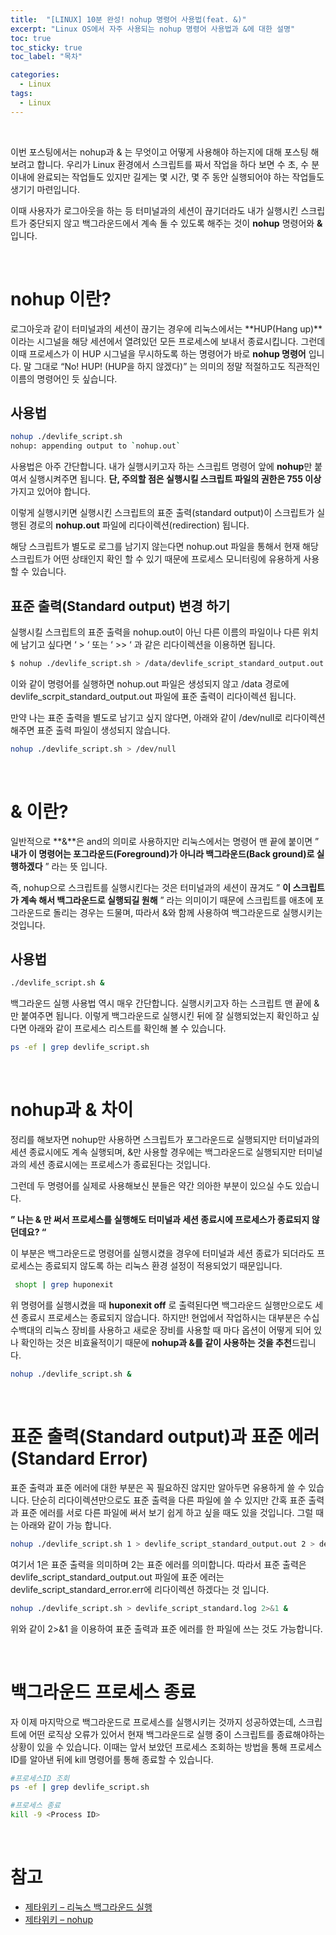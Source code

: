 ```yaml
---
title:  "[LINUX] 10분 완성! nohup 명령어 사용법(feat. &)"
excerpt: "Linux OS에서 자주 사용되는 nohup 명령어 사용법과 &에 대한 설명"
toc: true
toc_sticky: true
toc_label: "목차"

categories:
  - Linux
tags:
  - Linux
---
```


<p>&nbsp;</p>
이번 포스팅에서는 nohup과 & 는 무엇이고 어떻게 사용해야 하는지에 대해 포스팅 해보려고 합니다. 우리가 Linux 환경에서 스크립트를 짜서 작업을 하다 보면 수 초, 수 분 이내에 완료되는 작업들도 있지만 길게는 몇 시간, 몇 주 동안 실행되어야 하는 작업들도 생기기 마련입니다.    

이때 사용자가 로그아웃을 하는 등 터미널과의 세션이 끊기더라도 내가 실행시킨 스크립트가 중단되지 않고 백그라운드에서 계속 돌 수 있도록 해주는 것이 **nohup** 명령어와 **&** 입니다.  


<p>&nbsp;</p>

# nohup 이란?

로그아웃과 같이 터미널과의 세션이 끊기는 경우에 리눅스에서는 **HUP(Hang up)**이라는 시그널을 해당 세션에서 열려있던 모든 프로세스에 보내서 종료시킵니다. 그런데 이때 프로세스가 이 HUP 시그널을 무시하도록 하는 명령어가 바로 **nohup 명령어** 입니다. 말 그대로 “No! HUP! (HUP을 하지 않겠다)” 는 의미의 정말 적절하고도 직관적인 이름의 명령어인 듯 싶습니다.  



## 사용법

```bash
nohup ./devlife_script.sh
nohup: appending output to `nohup.out`
```

사용법은 아주 간단합니다. 내가 실행시키고자 하는 스크립트 명령어 앞에 **nohup**만 붙여서 실행시켜주면 됩니다. **단, 주의할 점은 실행시킬 스크립트 파일의 권한은 755 이상** 가지고 있어야 합니다.    

이렇게 실행시키면 실행시킨 스크립트의 표준 출력(standard output)이 스크립트가 실행된 경로의 **nohup.out** 파일에 리다이렉션(redirection) 됩니다.    

해당 스크립트가 별도로 로그를 남기지 않는다면 nohup.out 파일을 통해서 현재 해당 스크립트가 어떤 상태인지 확인 할 수 있기 때문에 프로세스 모니터링에 유용하게 사용할 수 있습니다.  



## 표준 출력(Standard output) 변경 하기

실행시킬 스크립트의 표준 출력을 nohup.out이 아닌 다른 이름의 파일이나 다른 위치에 남기고 싶다면 ‘ > ‘ 또는 ‘ >> ‘ 과 같은 리다이렉션을 이용하면 됩니다.  

```bash
$ nohup ./devlife_script.sh > /data/devlife_script_standard_output.out
```

이와 같이 명령어를 실행하면 nohup.out 파일은 생성되지 않고 /data 경로에 devlife_scrpit_standard_output.out 파일에 표준 출력이 리다이렉션 됩니다.  

만약 나는 표준 출력을 별도로 남기고 싶지 않다면, 아래와 같이 /dev/null로 리다이렉션 해주면 표준 출력 파일이 생성되지 않습니다.

```bash
nohup ./devlife_script.sh > /dev/null
```

<p>&nbsp;</p>

# & 이란?

일반적으로 **&**은 and의 의미로 사용하지만 리눅스에서는 명령어 맨 끝에 붙이면 ” **내가 이 명령어는 포그라운드(Foreground)가 아니라 백그라운드(Back ground)로 실행하겠다** ” 라는 뜻 입니다. 

즉, nohup으로 스크립트를 실행시킨다는 것은 터미널과의 세션이 끊겨도 ” **이 스크립트가 계속 해서 백그라운드로 실행되길 원해** ” 라는 의미이기 때문에 스크립트를 애초에 포그라운드로 돌리는 경우는 드물며, 따라서 &와 함께 사용하여 백그라운드로 실행시키는 것입니다.



## 사용법

```bash
./devlife_script.sh &
```

백그라운드 실행 사용법 역시 매우 간단합니다. 실행시키고자 하는 스크립트 맨 끝에 & 만 붙여주면 됩니다. 이렇게 백그라운드로 실행시킨 뒤에 잘 실행되었는지 확인하고 싶다면 아래와 같이 프로세스 리스트를 확인해 볼 수 있습니다.  

```bash
ps -ef | grep devlife_script.sh
```

<p>&nbsp;</p>

# nohup과 & 차이

정리를 해보자면 nohup만 사용하면 스크립트가 포그라운드로 실행되지만 터미널과의 세션 종료시에도 계속 실행되며, &만 사용할 경우에는 백그라운드로 실행되지만 터미널과의 세션 종료시에는 프로세스가 종료된다는 것입니다.  

그런데 두 명령어를 실제로 사용해보신 분들은 약간 의아한 부분이 있으실 수도 있습니다.   



**” 나는 & 만 써서 프로세스를 실행해도 터미널과 세션 종료시에 프로세스가 종료되지 않던데요? “**  



이 부분은 백그라운드로 명령어를 실행시켰을 경우에 터미널과 세션 종료가 되더라도 프로세스는 종료되지 않도록 하는 리눅스 환경 설정이 적용되었기 때문입니다.   

```bash
 shopt | grep huponexit
```



위 명령어를 실행시켰을 때 **huponexit off** 로 출력된다면 백그라운드 실행만으로도 세션 종료시 프로세스는 종료되지 않습니다. 하지만! 현업에서 작업하시는 대부분은 수십 수백대의 리눅스 장비를 사용하고 새로운 장비를 사용할 때 마다 옵션이 어떻게 되어 있나 확인하는 것은 비효율적이기 때문에 **nohup과 &를 같이 사용하는 것을 추천**드립니다.  

```bash
nohup ./devlife_script.sh &
```

<p>&nbsp;</p>

# 표준 출력(Standard output)과 표준 에러(Standard Error)

표준 출력과 표준 에러에 대한 부분은 꼭 필요하진 않지만 알아두면 유용하게 쓸 수 있습니다. 단순히 리다이렉션만으로도 표준 출력을 다른 파일에 쓸 수 있지만 간혹 표준 출력과 표준 에러를 서로 다른 파일에 써서 보기 쉽게 하고 싶을 때도 있을 것입니다. 그럴 때는 아래와 같이 가능 합니다.  

```bash
nohup ./devlife_script.sh 1 > devlife_script_standard_output.out 2 > devlife_script_standard_error.err &
```



여기서 1은 표준 출력을 의미하며 2는 표준 에러를 의미합니다. 따라서 표준 출력은 devlife_script_standard_output.out 파일에 표준 에러는 devlife_script_standard_error.err에 리다이렉션 하겠다는 것 입니다.  

```bash
nohup ./devlife_script.sh > devlife_script_standard.log 2>&1 &
```



위와 같이 2>&1 을 이용하여 표준 출력과 표준 에러를 한 파일에 쓰는 것도 가능합니다.  

<p>&nbsp;</p>

# 백그라운드 프로세스 종료

자 이제 마지막으로 백그라운드로 프로세스를 실행시키는 것까지 성공하였는데, 스크립트에 어떤 로직상 오류가 있어서 현재 백그라운드로 실행 중이 스크립트를 종료해야하는 상황이 있을 수 있습니다. 이때는 앞서 보았던 프로세스 조회하는 방법을 통해 프로세스 ID를 알아낸 뒤에 kill 명령어를 통해 종료할 수 있습니다.  

```bash
#프로세스ID 조회
ps -ef | grep devlife_script.sh

#프로세스 종료
kill -9 <Process ID>
```

<p>&nbsp;</p>

# 참고

- [제타위키 – 리눅스 백그라운드 실행](https://zetawiki.com/wiki/리눅스_백그라운드_실행)
- [제타위키 – nohup](https://zetawiki.com/wiki/리눅스_nohup_사용법)